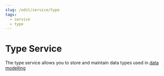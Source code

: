 ```yaml
---
slug: /odsl/service/type
tags:
  - service
  - type
---
```

Type Service
=============

The type service allows you to store and maintain data types used in [data modelling](/docs/odsl/dm/modelling)
